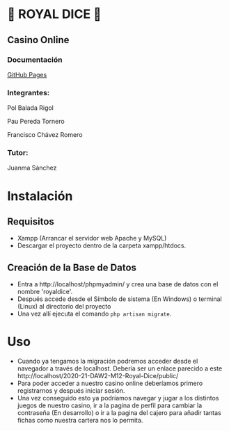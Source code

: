 # 🎲 ROYAL DICE 🎲

## Casino Online

### Documentación
[GitHub Pages](https://ies-jaume-balmes.github.io/2020-21-DAW2-M12-Royal-Dice/)

### Integrantes:
Pol Balada Rigol

Pau Pereda Tornero

Francisco Chávez Romero

### Tutor:
Juanma Sánchez



# Instalación

## Requisitos

- Xampp (Arrancar el servidor web Apache y MySQL)
- Descargar el proyecto dentro de la carpeta xampp/htdocs.

## Creación de la Base de Datos

- Entra a http://localhost/phpmyadmin/ y crea una base de datos con el nombre 'royaldice'.
- Después accede desde el Símbolo de sistema (En Windows) o terminal (Linux) al directorio del proyecto
- Una vez allí ejecuta el comando ```php artisan migrate```.

# Uso
- Cuando ya tengamos la migración podremos acceder desde el navegador a través de localhost. Debería ser un enlace parecido a este http://localhost/2020-21-DAW2-M12-Royal-Dice/public/ 
- Para poder acceder a nuestro casino online deberíamos primero registrarnos y después iniciar sesión. 
- Una vez conseguido esto ya podríamos navegar y jugar a los distintos juegos de nuestro casino, ir a la pagina de perfil para cambiar la contraseña (En desarrollo) o ir a la pagina del cajero para añadir tantas fichas como nuestra cartera nos lo permita.
